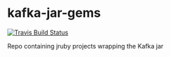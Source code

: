 # kafka-jar-gems

[![Travis Build Status](https://travis-ci.org/logstash-plugins/logstash-output-redis.svg)](https://travis-ci.org/talevy/kafka-jar-gem)

Repo containing jruby projects wrapping the Kafka jar

